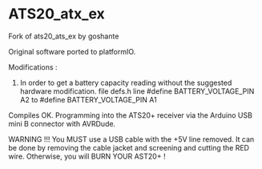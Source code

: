 # ATS20_atx_ex
Fork of ats20_ats_ex by goshante

Original software ported to platformIO.

Modifications :
1) In order to get a battery capacity reading without the suggested hardware modification.
file defs.h line #define BATTERY_VOLTAGE_PIN A2 to #define BATTERY_VOLTAGE_PIN A1

Compiles OK.
Programming into the ATS20+ receiver via the Arduino USB mini B connector with AVRDude.

WARNING !!!
You MUST use a USB cable with the +5V line removed. It can be done by removing the cable jacket and screening and cutting the RED wire.
Otherwise, you will BURN YOUR AST20+ !
